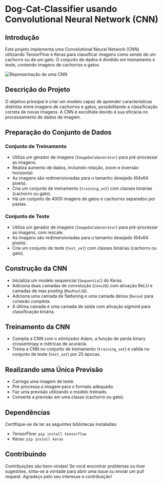 # Dog-Cat-Classifier usando Convolutional Neural Network (CNN)

## Introdução
Este projeto implementa uma Convolutional Neural Network (CNN) utilizando TensorFlow e Keras para classificar imagens como sendo de um cachorro ou de um gato. O conjunto de dados é dividido em treinamento e teste, contendo imagens de cachorros e gatos.

![Representação de uma CNN](https://cdn.discordapp.com/attachments/1184622679685333042/1193575806614638644/CNN.png?ex=65e49617&is=65d22117&hm=c0dc5387831e70cebb0a2ada953503695b740c81150e029cf1d7ac7456c89dbc&)

## Descrição do Projeto
O objetivo principal é criar um modelo capaz de aprender características distintas entre imagens de cachorros e gatos, possibilitando a classificação correta de novas imagens. A CNN é escolhida devido à sua eficácia no processamento de dados de imagem.

## Preparação do Conjunto de Dados

### Conjunto de Treinamento
- Utiliza um gerador de imagens (`ImageDataGenerator`) para pré-processar as imagens.
- Realiza aumento de dados, incluindo rotação, zoom e inversão horizontal.
- As imagens são redimensionadas para o tamanho desejado (64x64 pixels).
- Cria um conjunto de treinamento (`training_set`) com classes binárias (cachorro ou gato).
- Há um conjunto de 4000 imagens de gatos e cachorros separados por pastas.

### Conjunto de Teste
- Utiliza um gerador de imagens (`ImageDataGenerator`) para pré-processar as imagens, com rescale.
- As imagens são redimensionadas para o tamanho desejado (64x64 pixels).
- Cria um conjunto de teste (`test_set`) com classes binárias (cachorro ou gato).

## Construção da CNN
- Inicializa um modelo sequencial (`Sequential`) do Keras.
- Adiciona duas camadas de convolução (`Conv2D`) com ativação ReLU e camadas de max pooling (`MaxPool2D`).
- Adiciona uma camada de flattening e uma camada densa (`Dense`) para conexão completa.
- A última camada é uma camada de saída com ativação sigmoid para classificação binária.

## Treinamento da CNN
- Compila a CNN com o otimizador Adam, a função de perda binary crossentropy e métricas de acurácia.
- Treina a CNN no conjunto de treinamento (`training_set`) e valida no conjunto de teste (`test_set`) por 25 épocas.

## Realizando uma Única Previsão
- Carrega uma imagem de teste.
- Pré-processa a imagem para o formato adequado.
- Faz uma previsão utilizando o modelo treinado.
- Converte a previsão em uma classe (cachorro ou gato).

## Dependências
Certifique-se de ter as seguintes bibliotecas instaladas:
- TensorFlow: `pip install tensorflow`
- Keras: `pip install keras`

## Contribuindo
Contribuições são bem-vindas! Se você encontrar problemas ou tiver sugestões, sinta-se à vontade para abrir uma issue ou enviar um pull request.
Agradeço pelo seu interesse e contribuição!
